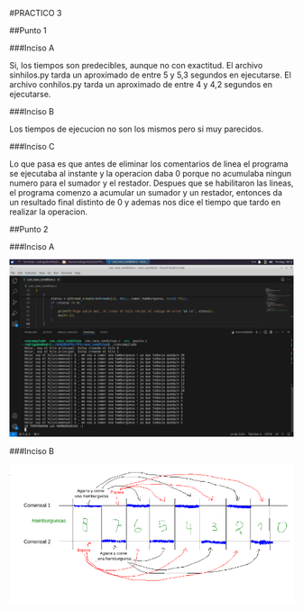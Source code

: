 #PRACTICO 3

##Punto 1

###Inciso A

Si, los tiempos son predecibles, aunque no con exactitud.
El archivo sinhilos.py tarda un aproximado de entre 5 y 5,3 segundos en ejecutarse.
El archivo conhilos.py tarda un aproximado de entre 4 y 4,2 segundos en ejecutarse.

###Inciso B

Los tiempos de ejecucion no son los mismos pero si muy parecidos.

###Inciso C

Lo que pasa es que antes de eliminar los comentarios de linea
el programa se ejecutaba al instante y la operacion daba 0
porque no acumulaba ningun numero para el sumador y el restador.
Despues que se habilitaron las lineas, el programa comenzo a
acumular un sumador y un restador, entonces da un resultado final
distinto de 0 y ademas nos dice el tiempo que tardo en realizar la operacion.


##Punto 2

###Inciso A

![Imagen Punto A](/TP3/punto2a.png)

###Inciso B

![Imagen Punto A](/TP3/punto2b.png)